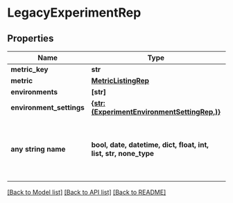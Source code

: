 # LegacyExperimentRep


## Properties
Name | Type | Description | Notes
------------ | ------------- | ------------- | -------------
**metric_key** | **str** |  | [optional] 
**metric** | [**MetricListingRep**](MetricListingRep.md) |  | [optional] 
**environments** | **[str]** |  | [optional] 
**environment_settings** | [**{str: (ExperimentEnvironmentSettingRep,)}**](ExperimentEnvironmentSettingRep.md) |  | [optional] 
**any string name** | **bool, date, datetime, dict, float, int, list, str, none_type** | any string name can be used but the value must be the correct type | [optional]

[[Back to Model list]](../README.md#documentation-for-models) [[Back to API list]](../README.md#documentation-for-api-endpoints) [[Back to README]](../README.md)


